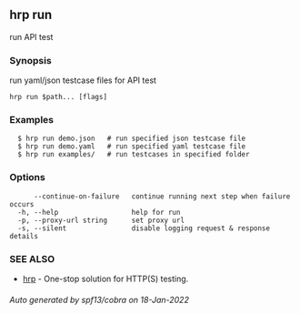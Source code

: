 ## hrp run

run API test

### Synopsis

run yaml/json testcase files for API test

```
hrp run $path... [flags]
```

### Examples

```
  $ hrp run demo.json	# run specified json testcase file
  $ hrp run demo.yaml	# run specified yaml testcase file
  $ hrp run examples/	# run testcases in specified folder
```

### Options

```
      --continue-on-failure   continue running next step when failure occurs
  -h, --help                  help for run
  -p, --proxy-url string      set proxy url
  -s, --silent                disable logging request & response details
```

### SEE ALSO

* [hrp](hrp.md)	 - One-stop solution for HTTP(S) testing.

###### Auto generated by spf13/cobra on 18-Jan-2022
